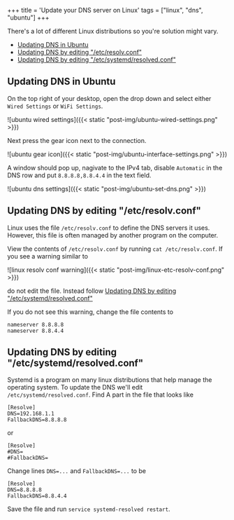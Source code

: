 +++
title = 'Update your DNS server on Linux'
tags = ["linux", "dns", "ubuntu"]
+++

There's a lot of different Linux distributions so you're solution might vary.
 * [Updating DNS in Ubuntu](#updating-dns-in-ubuntu)
 * [Updating DNS by editing "/etc/resolv.conf"](#updating-dns-by-editing-etcresolvconf)
 * [Updating DNS by editing "/etc/systemd/resolved.conf"](#updating-dns-by-editing-etcsystemdresolvedconf)

## Updating DNS in Ubuntu

On the top right of your desktop, open the drop down and select either `Wired Settings` or `WiFi Settings`.

![ubuntu wired settings]({{< static "post-img/ubuntu-wired-settings.png" >}})

Next press the gear icon next to the connection.

![ubuntu gear icon]({{< static "post-img/ubuntu-interface-settings.png" >}})

A window should pop up, nagivate to the IPv4 tab, disable `Automatic` in the DNS row and put `8.8.8.8,8.8.4.4` in the text field.

![ubuntu dns settings]({{< static "post-img/ubuntu-set-dns.png" >}})

## Updating DNS by editing "/etc/resolv.conf"

Linux uses the file `/etc/resolv.conf` to define the DNS servers it uses. However, this file is often managed by another program on the computer.

View the contents of `/etc/resolv.conf` by running `cat /etc/resolv.conf`. If you see a warning similar to

![linux resolv conf warning]({{< static "post-img/linux-etc-resolv-conf.png" >}})

do not edit the file. Instead follow [Updating DNS by editing "/etc/systemd/resolved.conf"](#updating-dns-by-editing-etcsystemdresolvedconf)

If you do not see this warning, change the file contents to

```
nameserver 8.8.8.8
nameserver 8.8.4.4
```

## Updating DNS by editing "/etc/systemd/resolved.conf"

Systemd is a program on many linux distributions that help manage the operating system. To update the DNS we'll edit `/etc/systemd/resolved.conf`. Find A part in the file that looks like

```
[Resolve]
DNS=192.168.1.1
FallbackDNS=8.8.8.8
```

or 

```
[Resolve]
#DNS=
#FallbackDNS=
```

Change lines `DNS=...` and `FallbackDNS=...` to be

```
[Resolve]
DNS=8.8.8.8
FallbackDNS=8.8.4.4
```

Save the file and run `service systemd-resolved restart`.
